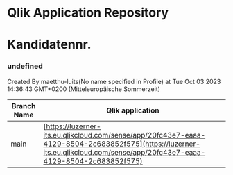 # Qlik Application Repository 
# Kandidatennr.
### undefined
Created By maetthu-luits(No name specified in Profile) at Tue Oct 03 2023 14:36:43 GMT+0200 (Mitteleuropäische Sommerzeit)

Branch Name|Qlik application
---|---
main|[https://luzerner-its.eu.qlikcloud.com/sense/app/20fc43e7-eaaa-4129-8504-2c683852f575](https://luzerner-its.eu.qlikcloud.com/sense/app/20fc43e7-eaaa-4129-8504-2c683852f575)